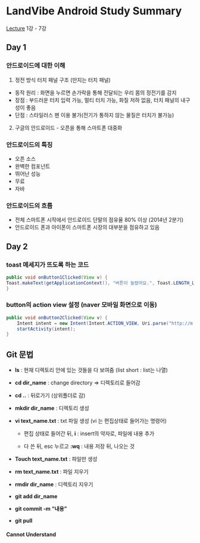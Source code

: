# LandVibe Android Study Summary
[Lecture](https://www.inflearn.com/course/do-it-%EC%95%88%EB%93%9C%EB%A1%9C%EC%9D%B4%EB%93%9C-%EC%95%B1-%ED%94%84%EB%A1%9C%EA%B7%B8%EB%9E%98%EB%B0%8D-%EC%95%88%EB%93%9C%EB%A1%9C%EC%9D%B4%EB%93%9C-%EA%B0%95%EC%A2%8C-2/) 1강 - 7강
## Day 1

### 안드로이드에 대한 이해
1. 정전 방식 터치 패널 구조 (만지는 터치 패널)
  - 동작 원리 : 화면을 누르면 손가락을 통해 전달되는 우리 몸의 정전기를 감지
  - 장점 : 부드러운 터치 입력 가능, 멀티 터치 가능, 화질 저하 없음, 터치 패널의 내구성이 좋음
  - 단점 : 스타일러스 펜 이용 불가(전기가 통하지 않는 물질은 터치가 불가능)
2. 구글의 안드로이드 - 오픈을 통해 스마트폰 대중화

### 안드로이드의 특징
- 오픈 소스
- 완벽한 컴포넌트
- 뛰어난 성능
- 무료
- 자바

### 안드로이드의 흐름
- 전체 스마트폰 시작에서 안드로이드 단말의 점유율 80% 이상 (2014년 2분기)
- 안드로이드 폰과 아이폰이 스마트폰 시장의 대부분을 점유하고 있음

## Day 2

### toast 메세지가 뜨도록 하는 코드
~~~Java
public void onButton1Clicked(View v) {
Toast.makeText(getApplicationContext(), "버튼이 눌렸어요.", Toast.LENGTH_LONG).show();
}
~~~

### button의 action view 설정 (naver 모바일 화면으로 이동)
~~~Java
public void onButton2Clicked(View v) {
    Intent intent = new Intent(Intent.ACTION_VIEW, Uri.parse("http://m.naver.com"));
    startActivity(intent);
}
~~~

## Git 문법
- **ls** : 현재 디렉토리 안에 있는 것들을 다 보여줌 (list short : list는 나열)
- **cd dir_name** : change directory => 디렉토리로 들어감

- **cd ..** : 뒤로가기 (상위폴더로 감)

- **mkdir dir_name** : 디렉토리 생성

- **vi text_name.txt** : txt 파일 생성 (vi 는 편집상태로 들어가는 명령어)
  - 편집 상태로 들어간 뒤, **i** : insert의 약자로, 파일에 내용 추가

  -	다 쓴 뒤, esc 누르고 **:wq**  : 내용 저장 뒤, 나오는 것

- **Touch text_name.txt** : 파일만 생성

- **rm text_name.txt** : 파일 지우기

- **rmdir dir_name** : 디렉토리 지우기

- **git add dir_name**

- **git commit -m “내용”**

- **git pull**

#### Cannot Understand
